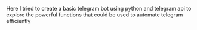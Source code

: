 Here I tried to create a basic telegram bot using python and telegram api to explore the powerful functions that could be used to automate telegram efficiently

